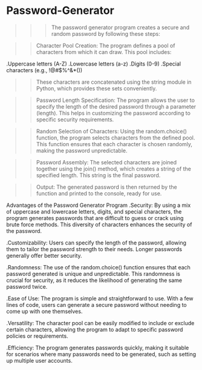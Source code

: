 # Password-Generator
>>>The password generator program creates a secure and random password by following these steps:

>>Character Pool Creation: The program defines a pool of characters from which it can draw. This pool includes:

.Uppercase letters (A-Z)
.Lowercase letters (a-z)
.Digits (0-9)
.Special characters (e.g., !@#$%^&*())
>>These characters are concatenated using the string module in Python, which provides these sets conveniently.

>>Password Length Specification: The program allows the user to specify the length of the desired password through a parameter (length). This helps in customizing the password according to specific security requirements.

>>Random Selection of Characters: Using the random.choice() function, the program selects characters from the defined pool. This function ensures that each character is chosen randomly, making the password unpredictable.

>>Password Assembly: The selected characters are joined together using the join() method, which creates a string of the specified length. This string is the final password.

>>Output: The generated password is then returned by the function and printed to the console, ready for use.

Advantages of the Password Generator Program
.Security: By using a mix of uppercase and lowercase letters, digits, and special characters, the program generates passwords that are difficult to guess or crack using brute force methods. This diversity of characters enhances the security of the password.

.Customizability: Users can specify the length of the password, allowing them to tailor the password strength to their needs. Longer passwords generally offer better security.

.Randomness: The use of the random.choice() function ensures that each password generated is unique and unpredictable. This randomness is crucial for security, as it reduces the likelihood of generating the same password twice.

.Ease of Use: The program is simple and straightforward to use. With a few lines of code, users can generate a secure password without needing to come up with one themselves.

.Versatility: The character pool can be easily modified to include or exclude certain characters, allowing the program to adapt to specific password policies or requirements.

.Efficiency: The program generates passwords quickly, making it suitable for scenarios where many passwords need to be generated, such as setting up multiple user accounts.

